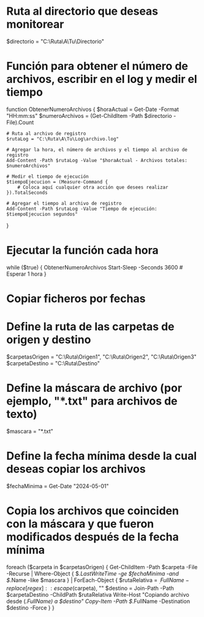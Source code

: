 # Ruta al directorio que deseas monitorear
$directorio = "C:\Ruta\A\Tu\Directorio"

# Función para obtener el número de archivos, escribir en el log y medir el tiempo
function ObtenerNumeroArchivos {
    $horaActual = Get-Date -Format "HH:mm:ss"
    $numeroArchivos = (Get-ChildItem -Path $directorio -File).Count

    # Ruta al archivo de registro
    $rutaLog = "C:\Ruta\A\Tu\Log\archivo.log"

    # Agregar la hora, el número de archivos y el tiempo al archivo de registro
    Add-Content -Path $rutaLog -Value "$horaActual - Archivos totales: $numeroArchivos"

    # Medir el tiempo de ejecución
    $tiempoEjecucion = (Measure-Command {
        # Coloca aquí cualquier otra acción que desees realizar
    }).TotalSeconds

    # Agregar el tiempo al archivo de registro
    Add-Content -Path $rutaLog -Value "Tiempo de ejecución: $tiempoEjecucion segundos"
}

# Ejecutar la función cada hora
while ($true) {
    ObtenerNumeroArchivos
    Start-Sleep -Seconds 3600  # Esperar 1 hora
}


# Copiar ficheros por fechas
# Define la ruta de las carpetas de origen y destino
$carpetasOrigen = "C:\Ruta\Origen1", "C:\Ruta\Origen2", "C:\Ruta\Origen3"
$carpetaDestino = "C:\Ruta\Destino"

# Define la máscara de archivo (por ejemplo, "*.txt" para archivos de texto)
$mascara = "*.txt"

# Define la fecha mínima desde la cual deseas copiar los archivos
$fechaMinima = Get-Date "2024-05-01"

# Copia los archivos que coinciden con la máscara y que fueron modificados después de la fecha mínima
foreach ($carpeta in $carpetasOrigen) {
    Get-ChildItem -Path $carpeta -File -Recurse | Where-Object { $_.LastWriteTime -ge $fechaMinima -and $_.Name -like $mascara } | ForEach-Object {
        $rutaRelativa = $_.FullName -replace [regex]::escape($carpeta), ""
        $destino = Join-Path -Path $carpetaDestino -ChildPath $rutaRelativa
        Write-Host "Copiando archivo desde $($_.FullName) a $destino"
        Copy-Item -Path $_.FullName -Destination $destino -Force
    }
}


